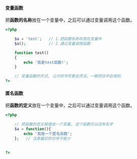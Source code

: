 #### 变量函数

把**函数的名称**放在一个变量中，之后可以通过变量调用这个函数。

```php
<?php

    $a = 'test';   // 1.把函数名称存放在变量中
    $a();          // 2.通过变量调用函数

    function test()
    {
        echo '我是test函数!';
    }

    // 变量函数的方式, 让代码书写更加灵活，一期项目中会用到
?>
```

#### 匿名函数

把**函数的定义**放在一个变量中，之后可以通过变量调用这个函数。

```php
<?php

    // 把函数的定义赋值给一个变量, 这个函数可以没有名字
    $a = function(){
        echo '我是一个匿名函数';
    };   // 注意最后的分号不能少
    
    
?>
```



